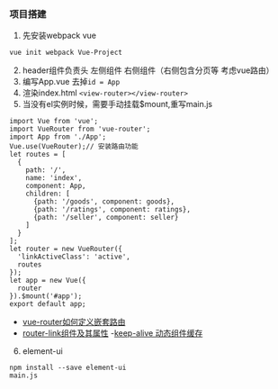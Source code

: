 ### 项目搭建
1. 先安装webpack vue 
```
vue init webpack Vue-Project

```
2. header组件负责头  左侧组件  右侧组件（右侧包含分页等  考虑vue路由）
3. 编写App.vue 去掉`id = App`
4. 渲染index.html `<view-router></view-router>`
5. 当没有el实例时候，需要手动挂载$mount,重写main.js
```
import Vue from 'vue';
import VueRouter from 'vue-router';
import App from './App';
Vue.use(VueRouter);// 安装路由功能
let routes = [
  {
    path: '/',
    name: 'index',
    component: App,
    children: [
      {path: '/goods', component: goods},
      {path: '/ratings', component: ratings},
      {path: '/seller', component: seller}
    ]
  }
];
let router = new VueRouter({
  'linkActiveClass': 'active',
  routes
});
let app = new Vue({
  router
}).$mount('#app');
export default app;

```
- [vue-router如何定义嵌套路由](https://www.kancloud.cn/hanxuming/vue-iq/733853)
- [router-link组件及其属性](https://www.kancloud.cn/hanxuming/vue-iq/738708)
-[keep-alive 动态组件缓存](https://cn.vuejs.org/v2/guide/components-dynamic-async.html)
6. element-ui
```
npm install --save element-ui
main.js  
```

